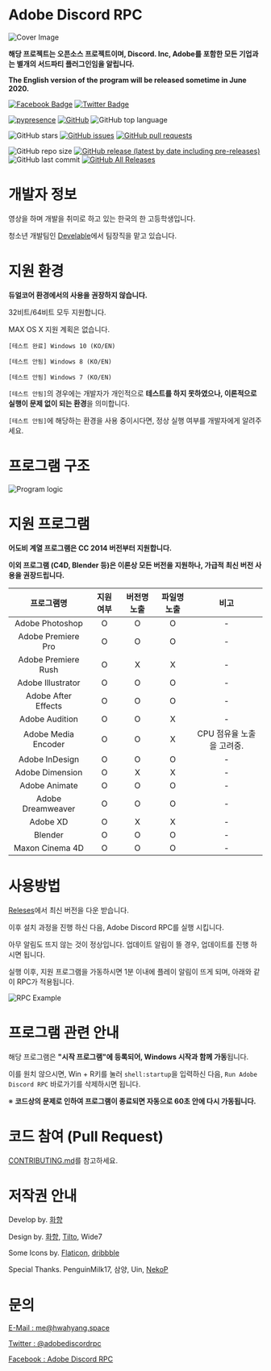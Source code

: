# Adobe Discord RPC

![Cover Image](https://github.com/hwahyang1/Adobe-Discord-RPC/blob/master/img_for_github/cover.png)


**해당 프로젝트는 오픈소스 프로젝트이며, Discord. Inc, Adobe를 포함한 모든 기업과는 별개의 서드파티 플러그인임을 알립니다.**

**__The English version of the program will be released sometime in June 2020.__**

[![Facebook Badge](https://img.shields.io/badge/Follow-Facebook-4267B2?style=for-the-badge)](https://www.facebook.com/adobediscordrpc) [![Twitter Badge](https://img.shields.io/badge/Follow-Twitter-1DA1F2?style=for-the-badge)](https://twitter.com/adobediscordrpc)

[![pypresence](https://img.shields.io/badge/using-pypresence-00bb88.svg?style=for-the-badge&logo=discord&logoWidth=20)](https://github.com/qwertyquerty/pypresence)  [![GitHub](https://img.shields.io/github/license/hwahyang1/Adobe-Discord-RPC?style=for-the-badge)](https://github.com/hwahyang1/Adobe-Discord-RPC/blob/master/LICENSE) ![GitHub top language](https://img.shields.io/github/languages/top/hwahyang1/Adobe-Discord-RPC?style=for-the-badge)
 
![GitHub stars](https://img.shields.io/github/stars/hwahyang1/Adobe-Discord-RPC.svg?style=for-the-badge&label=Stars) [![GitHub issues](https://img.shields.io/github/issues/hwahyang1/Adobe-Discord-RPC?style=for-the-badge)](https://github.com/hwahyang1/Adobe-Discord-RPC/issues) [![GitHub pull requests](https://img.shields.io/github/issues-pr/hwahyang1/Adobe-Discord-RPC?style=for-the-badge)](https://github.com/hwahyang1/Adobe-Discord-RPC/pulls)

![GitHub repo size](https://img.shields.io/github/repo-size/hwahyang1/Adobe-Discord-RPC?style=for-the-badge) [![GitHub release (latest by date including pre-releases)](https://img.shields.io/github/v/release/hwahyang1/Adobe-Discord-RPC?include_prereleases&style=for-the-badge)](https://github.com/hwahyang1/Adobe-Discord-RPC/releases) ![GitHub last commit](https://img.shields.io/github/last-commit/hwahyang1/Adobe-Discord-RPC.svg?style=for-the-badge) [![GitHub All Releases](https://img.shields.io/github/downloads/hwahyang1/Adobe-Discord-RPC/total?style=for-the-badge)](https://github.com/hwahyang1/Adobe-Discord-RPC/releases)

# 개발자 정보

영상을 하며 개발을 취미로 하고 있는 한국의 한 고등학생입니다.

청소년 개발팀인 [Develable](https://github.com/develable)에서 팀장직을 맡고 있습니다.

# 지원 환경

**듀얼코어 환경에서의 사용을 권장하지 않습니다.**

32비트/64비트 모두 지원합니다.

MAX OS X 지원 계획은 없습니다.

```
[테스트 완료] Windows 10 (KO/EN)

[테스트 안됨] Windows 8 (KO/EN)

[테스트 안됨] Windows 7 (KO/EN)
```

`[테스트 안됨]`의 경우에는 개발자가 개인적으로 **테스트를 하지 못하였으나, 이론적으로 실행이 문제 없이 되는 환경**을 의미합니다.

`[테스트 안됨]`에 해당하는 환경을 사용 중이시다면, 정상 실행 여부를 개발자에게 알려주세요.

# 프로그램 구조

![Program logic](https://github.com/hwahyang1/Adobe-Discord-RPC/blob/master/img_for_github/program_logic.png)

# 지원 프로그램

**어도비 계열 프로그램은 CC 2014 버전부터 지원합니다.**

**이외 프로그램 (C4D, Blender 등)은 이론상 모든 버전을 지원하나, 가급적 최신 버전 사용을 권장드립니다.**

| 프로그램명 | 지원 여부 | 버전명 노출 | 파일명 노출 | 비고 |
| :---: | :---: | :---: | :---: | :---: |
| Adobe Photoshop | O | O | O | - |
| Adobe Premiere Pro | O | O | O | - |
| Adobe Premiere Rush | O | X | X | - |
| Adobe Illustrator | O | O | O | - |
| Adobe After Effects | O | O | O | - |
| Adobe Audition | O | O | X | - |
| Adobe Media Encoder | O | O | X | CPU 점유율 노출을 고려중. |
| Adobe InDesign | O | O | O | - |
| Adobe Dimension | O | X | X | - |
| Adobe Animate | O | O | O | - |
| Adobe Dreamweaver | O | O | O | - |
| Adobe XD | O | X | X | - |
| Blender | O | O | O | - |
| Maxon Cinema 4D | O | O | O | - |

# 사용방법
[Releses](https://github.com/hwahyang1/Adobe-Discord-RPC/releases)에서 최신 버전을 다운 받습니다.

이후 설치 과정을 진행 하신 다음, Adobe Discord RPC를 실행 시킵니다.

아무 알림도 뜨지 않는 것이 정상입니다. 업데이트 알림이 뜰 경우, 업데이트를 진행 하시면 됩니다.

실행 이후, 지원 프로그램을 가동하시면 1분 이내에 플레이 알림이 뜨게 되며, 아래와 같이 RPC가 적용됩니다.

![RPC Example](https://github.com/hwahyang1/Adobe-Discord-RPC/blob/master/img_for_github/RPC%20example.png)

# 프로그램 관련 안내

해당 프로그램은 **"시작 프로그램"에 등록되어, Windows 시작과 함께 가동**됩니다.

이를 원치 않으시면, Win + R키를 눌러 `shell:startup`을 입력하신 다음, `Run Adobe Discord RPC` 바로가기를 삭제하시면 됩니다.

※ **코드상의 문제로 인하여 프로그램이 종료되면 자동으로 60초 안에 다시 가동됩니다.**

# 코드 참여 (Pull Request)
[CONTRIBUTING.md](https://github.com/hwahyang1/Adobe-Discord-RPC/blob/master/CONTRIBUTING.md)를 참고하세요.

# 저작권 안내

Develop by. [화향](https://hwahyang.space)

Design by. [화향](https://hwahyang.space), [Tilto](https://tilto.kro.kr), Wide7

Some Icons by. [Flaticon](https://flaticon.com), [dribbble](https://dribbble.com)

Special Thanks. PenguinMilk17, 삼양, Uin, [NekoP](https://siro.dev)

# 문의
[E-Mail : me@hwahyang.space](mailto:me@hwahyang.space)

[Twitter : @adobediscordrpc](https://twitter.com/adobediscordrpc)

[Facebook : Adobe Discord RPC](https://www.facebook.com/adobediscordrpc)
